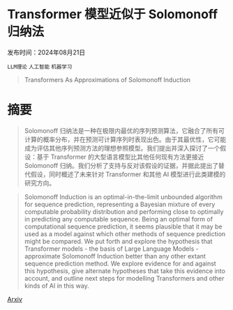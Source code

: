 # Transformer 模型近似于 Solomonoff 归纳法

发布时间：2024年08月21日

`LLM理论` `人工智能` `机器学习`

> Transformers As Approximations of Solomonoff Induction

# 摘要

> Solomonoff 归纳法是一种在极限内最优的序列预测算法，它融合了所有可计算的概率分布，并在预测可计算序列时表现出色。由于其最优性，它可能成为评估其他序列预测方法的理想参照模型。我们提出并深入探讨了一个假设：基于 Transformer 的大型语言模型比其他任何现有方法更接近 Solomonoff 归纳。我们分析了支持与反对该假设的证据，并据此提出了替代假设，同时概述了未来针对 Transformer 和其他 AI 模型进行此类建模的研究方向。

> Solomonoff Induction is an optimal-in-the-limit unbounded algorithm for sequence prediction, representing a Bayesian mixture of every computable probability distribution and performing close to optimally in predicting any computable sequence.
  Being an optimal form of computational sequence prediction, it seems plausible that it may be used as a model against which other methods of sequence prediction might be compared.
  We put forth and explore the hypothesis that Transformer models - the basis of Large Language Models - approximate Solomonoff Induction better than any other extant sequence prediction method. We explore evidence for and against this hypothesis, give alternate hypotheses that take this evidence into account, and outline next steps for modelling Transformers and other kinds of AI in this way.

[Arxiv](https://arxiv.org/abs/2408.12065)